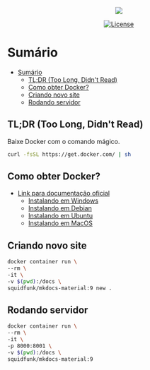 <p align="center"><img src="https://www.shareicon.net/data/128x128/2015/10/06/112721_development_512x512.png"></p>

<p align="center">
<a href="https://img.shields.io/badge/License-GPL%20v3-blue.svg"><img src="https://img.shields.io/badge/License-GPL%20v3-blue.svg" alt="License"></a>
</p>

# Sumário

- [Sumário](#sumário)
  - [TL;DR (Too Long, Didn't Read)](#tldr-too-long-didnt-read)
  - [Como obter Docker?](#como-obter-docker)
  - [Criando novo site](#criando-novo-site)
  - [Rodando servidor](#rodando-servidor)

## TL;DR (Too Long, Didn't Read)

Baixe Docker com o comando mágico.

```bash
curl -fsSL https://get.docker.com/ | sh
```

<a name="como-obter-docker"></a>
## Como obter Docker?

- [Link para documentação oficial](https://docs.docker.com/install/)
    - [Instalando em Windows](https://docs.docker.com/docker-for-windows/install/)
    - [Instalando em Debian](https://docs.docker.com/install/linux/docker-ce/debian/)
    - [Instalando em Ubuntu](https://docs.docker.com/install/linux/docker-ce/ubuntu/)
    - [Instalando em MacOS](https://docs.docker.com/docker-for-mac/install/)


<a name="criando-novo-site"></a>
## Criando novo site

```bash
docker container run \
--rm \
-it \
-v $(pwd):/docs \
squidfunk/mkdocs-material:9 new .
```

<a name="rodando-servidor"></a>
## Rodando servidor

```bash
docker container run \
--rm \
-it \
-p 8000:8001 \
-v $(pwd):/docs \
squidfunk/mkdocs-material:9
```
